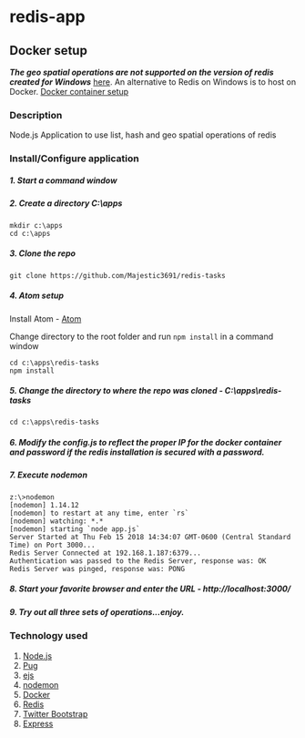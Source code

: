 # redis-app

## Docker setup

*__The geo spatial operations are not supported on the version of redis created for Windows__* [here](https://redis.io/download). An alternative to Redis on Windows is to host on Docker. [Docker container setup](https://github.com/Majestic3691/redis-tasks/blob/master/docker/README.md)

### Description
Node.js Application to use list, hash and geo spatial operations of redis

### Install/Configure application
##### 1. Start a command window
##### 2. Create a directory C:\apps
```
mkdir c:\apps
cd c:\apps
```
##### 3. Clone the repo
```
git clone https://github.com/Majestic3691/redis-tasks
```
##### 4. Atom setup
Install Atom - [Atom](https://atom.io/)

Change directory to the root folder and run ```npm install``` in a command window
```
cd c:\apps\redis-tasks
npm install
```

##### 5. Change the directory to where the repo was cloned - C:\apps\redis-tasks
```
cd c:\apps\redis-tasks
```
##### 6. Modify the *config.js* to reflect the proper IP for the docker container and password if the redis installation is secured with a password.

##### 7. Execute nodemon
```
z:\>nodemon
[nodemon] 1.14.12
[nodemon] to restart at any time, enter `rs`
[nodemon] watching: *.*
[nodemon] starting `node app.js`
Server Started at Thu Feb 15 2018 14:34:07 GMT-0600 (Central Standard Time) on Port 3000...
Redis Server Connected at 192.168.1.187:6379...
Authentication was passed to the Redis Server, response was: OK
Redis Server was pinged, response was: PONG
```
##### 8. Start your favorite browser and enter the URL - http://localhost:3000/
##### 9. Try out all three sets of operations...enjoy.

### Technology used
1. [Node.js](https://nodejs.org/)
2. [Pug](https://jade-lang.com/)
2. [ejs](http://ejs.co/)  
3. [nodemon](https://www.npmjs.com/package/nodemon)
3. [Docker](https://www.docker.com/)
4. [Redis](https://redis.io/)
5. [Twitter Bootstrap](https://getbootstrap.com/2.3.2/)
6. [Express](https://expressjs.com)
